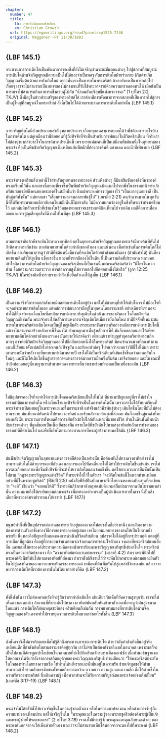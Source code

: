 ```yaml
---
chapter:
  number: 47
  title:
    th: การเติบโตแบบคริสเตียน
    en: Christian Growth
  url: https://egwwritings.org/read?panels=p1525.7246
  original: Waggoner--PT 11/30/1893
---
```


## {LBF 145.1}

กระบวนการการเติบโตเป็นพัฒนาการของสิ่งที่ยังไม่เจริญผ่านระยะขั้นตอนต่างๆ ไปสู่สภาพที่สมบูรณ์ การเติบโตด้านจิตวิญญาณมีความเป็นไปได้และจำเป็นพอๆ กับการเติบโตฝ่ายร่างกาย ชีวิตด้านจิตวิญญาณเริ่มต้นด้วยการบังเกิดใหม่ คราวนั้นเราเป็นทารกในพระคริสต์ ถ้าเรายังคงเป็นทารกต่อไปเรื่อยๆ เราจะไม่สามารถเป็นทหารของไม้กางเขนที่รับใช้พระอาจารย์ด้วยความทรหดอดทนได้ เมื่อยังเป็นทารกเราไม่สามารถกินอาหารแข็งควบคู่ไปกับ “น้ำนมอันบริสุทธิ์แห่งพระวจนะ” (1 เปโตร 2:2 TKJV) ซึ่งมีอยู่ในข่าวประเสริฐของพระคริสต์ได้ เราต้องมีการพัฒนาการจากสภาพที่เป็นทารกไปสู่การเป็นผู้ใหญ่ที่สมบูรณ์ในพระคริสต์ สิ่งนี้เป็นไปได้ด้วยกระบวนการการเติบโตเท่านั้น {LBF 145.1}

## {LBF 145.2}

การเจริญเติบโตมีส่วนประกอบสำคัญหลายประการ เกือบทุกคนสามารถบอกได้ว่าพืชต้องการอะไรบ้างในการเติบโต แต่ดูเหมือนว่ามีน้อยคนที่รู้ถึงปัจจัยที่จำเป็นสำหรับการพัฒนาในชีวิตคริสเตียน ที่จริงเราไม่ต้องยุ่งยากลำบากใจในการค้นหาประเด็นนี้ เพราะเราแต่ละคนก็เป็นเสมือนพืชต้นหนึ่งในอุทยานของพระเจ้า คือเป็นพืชฝ่ายจิตวิญญาณซึ่งเหมือนกับพืชผักที่ต้องการดินดี แสงแดด และน้ำที่เพียงพอ {LBF 145.2}

## {LBF 145.3}

พระเจ้าทรงเตรียมสิ่งเหล่านี้ไว้สำหรับอุทยานของพระองค์ ส่วนพืชต่างๆ ก็มีแต่ซึมซับเอาสิ่งที่พระองค์ทรงเตรียมไว้นั้น และตรงนี้แหละที่เราซึ่งเป็นพืชฝ่ายจิตวิญญาณผิดแผกไปจากพืชในธรรมชาติ พระเจ้าตรัสแก่เยเรมีย์ถึงคนของพระองค์ในสมัยนั้นว่า ถึงแม้พระองค์ทรงปลูกเขาไว้ “เป็นเถาองุ่นอย่างดี เป็นพันธุ์แท้ทั้งนั้น” แต่พวกเขา “เสื่อมทรามลงจนกลายพันธุ์ไป” (เยเรมีย์ 2:21) คนจำนวนมากในทุกวันนี้ที่ได้รับพระพรแบบเดียวกับคนในสมัยนั้นก็ไม่ต่างกัน ไม่มีความบกพร่องอยู่ในสิ่งที่พระเจ้าทรงเตรียมไว้ แต่กลับมีหลักการชั่วที่เข้ามาในชีวิตของพวกเขาจนธรรมชาติผิดเพี้ยนไปจากเดิม ผลก็คือการเสื่อมถอยและการสูญเสียทุกสิ่งที่ดีงามไปในที่สุด {LBF 145.3}

## {LBF 146.1}

ตามธรรมชาติแล้วพืชจะหันไปหาดวงอาทิตย์ แต่ในอุทยานฝ่ายจิตวิญญาณของพระเจ้ามีบางต้นที่หันไปยังทิศทางตรงกันข้าม บางต้นพยายามโตด้วยกำลังของตัวเอง และแน่นอน เมื่อทำเช่นนั้นการเติบโตก็ไม่เกิดขึ้น ลองจินตนาการดูว่าถ้ามีพืชต้นหนึ่งดิ้นรนที่จะเติบโตด้วยกำลังของมันเอง (ถ้ามันทำได้) มันก็คงพยายามดีดตัวให้สูงขึ้น แข็งแรงขึ้น และหยั่งรากลึกลงไปในดิน นี่เป็นความคิดที่ประหลาด หลายคนเข้าใจผิดว่าการเติบโตฝ่ายจิตวิญญาณของคริสเตียนก็เป็นเช่นนี้ แต่พระคริสต์ตรัสว่า “มีใครในพวกท่าน โดยความกระวนกระวาย อาจต่อความสูงให้ยาวออกไปอีกศอกหนึ่งได้หรือ” (ลูกา 12:25 TKJV) มีใครบ้างคิดที่จะรวบรวมกำลังเพื่อยืดตัวเองให้สูงขึ้น {LBF 146.1}

## {LBF 146.2}

เป็นความจริงที่การออกกำลังกายมีผลต่อการเติบโตอยู่บ้าง แต่ไม่ใช่สาเหตุที่ทำให้เติบโต เราไม่มีอะไรที่จะจุดประกายการเติบโตเลย แต่หลักการพัฒนาการมีอยู่ในทุกคนโดยธรรมชาติ อย่างเดียวที่เราพอจะทำได้ก็คือ ทำตามเงื่อนไขเพื่อหลักการแห่งการเจริญเติบโตดำเนินการของมันเอง ในโลกฝ่ายจิตวิญญาณก็เช่นกัน พระเจ้าทรงใส่หลักการแห่งการเจริญเติบโตเมื่อเราบังเกิดใหม่ ถ้ามีปัจจัยที่เหมาะสม ทารกในพระคริสต์จะเติบโตจนเป็นผู้ใหญ่เต็มตัว เราสามารถขัดขวางหรือถ่วงหลักการแห่งการเติบโตนี้ แต่เราไม่สามารถสร้างหลักการนี้ขึ้นมาได้ ส่วนพญามารนั้นรู้หลักการนี้ดี มันจึงหลอกคนเราให้เพียรพยายามเติบโตด้วยกำลังของเราเอง มันอยากให้เราคิดว่า เพียงแต่เราทำบุญทำกุศลหรือทำศาสนกิจมากๆ อาจต่อชีวิตฝ่ายจิตวิญญาณออกไปอีกสักศอกหนึ่งได้ในพระคริสต์ มีคนจำนวนมากที่ลองทำตามแผนนี้เรื่อยมาตั้งแต่สมัยโบราณจนถึงปัจจุบัน และยังคงทำต่อๆ ไปจนกว่าจะพบว่าวิธีนี้ไม่ได้ผล เพราะเขาตระหนักว่าหลังจากที่พยายามทำดีมาหลายปี เขาไม่ได้เป็นคริสเตียนที่เข้มแข็งขึ้นกว่าตอนกลับใจใหม่ๆ และก็ไม่ได้เติบโตขึ้นสู่บรรยากาศแห่งสวรรค์มากกว่าเมื่อครั้งเริ่มต้น เขาจึงท้อถอย และในขณะที่กำลังท้อถอยอยู่นั้นพญามารเข้ามาทดลอง เพราะเห็นว่าเขาพร้อมที่จะตกเป็นเหยื่อของมัน {LBF 146.2}

## {LBF 146.3}

ไม่มีอุปสรรคอะไรที่จะทำให้การเติบโตของคริสเตียนเป็นไปไม่ได้ ที่ผ่านมาปัญหาอยู่ที่เราไม่เข้าใจธรรมชาติของการเติบโต หรือเงื่อนไขและปัจจัยที่จำเป็นในการเติบโตนั้น เพราะเราไม่ได้รับบทเรียนที่พระเจ้าทรงเปิดเผยอยู่ในพระวจนะและในธรรมชาติ แท้จริงแล้วพืชพันธ์ุต่างๆ เติบโตขึ้นโดยที่มันไม่ต้องขวนขวาย มันเพียงแต่หันหน้าไปหาดวงอาทิตย์ และรับพลังจากลำแสงที่ส่องมา มันก็งอกขึ้นสู่แหล่งที่มาของพลังนั้น กระบวนการทั้งหมดคือการขยับตัวเข้าไปใกล้กับแหล่งที่มาของชีวิต ส่วนในดินนั้นก็พบน้ำกับแร่ธาตุต่างๆ ที่ดูดซึมมาเป็นเนื้อเยื่อของพืช ตราบใดที่พืชยังหันไปหาแสงอาทิตย์หลักการทำงานของธรรมชาติก็ดำเนินไป และพืชก็เติบโตตามกระบวนการที่พระผู้สร้างกำหนดให้มัน {LBF 146.3}

## {LBF 147.1}

ต้นพืชฝ่ายจิตวิญญาณในอุทยานแห่งสวรรค์ก็ต้องเป็นอย่างนั้น คือต้องหันไปทางดวงอาทิตย์ เราไม่สามารถเติบโตได้ด้วยการมองที่ตัวเอง และการมองไปที่คนอื่นจะไม่ได้ทำให้เราเติบโตขึ้นเช่นกัน เราไม่ควรตะเกียกตะกายเพื่อซึมซับปัจจัยที่จะทำให้เราเติบโตและเข้มแข็งขึ้น แต่ให้กระบวนการซึมซับนั้นเป็นไปตาม “กฎของพระวิญญาณแห่งชีวิต” ที่พระเจ้าใส่ไว้ในตัวเรา “จงมีจิตใจเช่นนี้ในพวกท่านเหมือนอย่างที่มีในพระเยซูคริสต์” (ฟีลิปปี 2:5) หนังสือฟีลิปปีฉบับภาษากรีกโบราณหลายฉบับแทนที่จะเขียนว่า “จงมี” เขียนว่า “จงยอมให้มี” ซึ่งพระคัมภีร์ภาษาอังกฤษฉบับคิงเจมส์ก็แปลมาจากฉบับโบราณเหล่านั้น ความหมายคือให้เรายินยอมต่อพระเจ้า เพื่อพระองค์จะทรงเป็นผู้ดำเนินการภายในเรา นี่เป็นสิ่งเดียวที่พระองค์ทรงปรารถนาให้เราทำ {LBF 147.1}

## {LBF 147.2}

มนุษย์ทำสิ่งที่เป็นอุปสรรคต่องานของพระเจ้าอยู่ตลอดเวลาไม่อย่างใดก็อย่างหนึ่ง และมักเอาความต้องการส่วนตัวมาขัดขวางวิธีการของพระองค์อยู่เสมอ เขาไม่ยอมมอบทางของตนให้เป็นไปตามน้ำพระทัย นี่แหละคือปัญหาทั้งหมดของการดำเนินชีวิตคริสเตียน อุปสรรคไม่ได้อยู่ที่การประพฤติ แต่อยู่ที่การเลือกที่ถูกต้อง คืออยู่ที่การยอมจำนนต่อพระเจ้าแทนการทำตามใจตัวเอง จงมองที่พระคริสต์แทนสิ่งอื่น และยอมให้พระองค์ประทานความคิดตามน้ำพระทัยและพระวิญญาณบริสุทธิ์เข้ามาในใจ พระคริสต์ทรงเป็นดวงอาทิตย์ของเรา คือ “ดวงอาทิตย์แห่งความชอบธรรม” (มาลาคี 4:2) ถ้าเราเพ่งพินิจไปที่พระองค์ดั่งพืชที่หันไปหาแสงอาทิตย์ที่ส่องมา ถ้าเราตั้งปณิธานไว้ว่าจะหันไปหาพระองค์เสมอและยืดตัวขึ้นไปสู่แสงที่ฉายออกมาจากพระพักตร์ของพระองค์ เหมือนที่ต้นพืชหันไปสู่แหล่งชีวิตของมัน แล้วเราจะพบว่าการเติบโตที่เราต้องการนั้นไม่ได้ยากอย่างที่คิด {LBF 147.2}

## {LBF 147.3}

ทั้งนี้ทั้งนั้น เราไม่ต้องคาดหวังที่จะรู้สึกว่าเรากำลังเติบโต เช่นเดียวกับเด็กที่วัดความสูงทุกวัน เขาจะไม่เห็นความแตกต่าง ถ้าแทนที่พืชจะหันไปหาดวงอาทิตย์มันกลับหันเข้าหาตัวเองเพื่อจะดูว่ามันสูงขนาดไหนแล้ว การเติบโตก็ย่อมหยุดชะงักลง คริสเตียนก็เช่นกัน การพยายามมองที่การเติบโตด้านจิตวิญญาณของตัวเองจะทำให้เราหยุดจากการเติบโตมากกว่าอะไรทั้งสิ้น {LBF 147.3}

## {LBF 148.1}

ดังนั้นเราจึงไม่ควรท้อถอยเมื่อไม่รู้สึกถึงกระบวนการของการเติบโต ด้วยว่ามันกำลังเกิดขึ้นอยู่จริงเหมือนเด็กที่กำลังเติบโตตามธรรมชาติอยู่ทุกวัน เราไม่จำเป็นต้องกังวลถึงผลในอนาคต เพราะผลก็จะเป็นไปตามที่อัครทูตเปาโลเขียนในจดหมายที่ส่งไปยังคริสตจักรแห่งเมืองเอเฟซัส เมื่อท่านอธิษฐานขอให้พวกเขาได้รับกำลังจากการสถิตอยู่ด้วยของพระวิญญาณบริสุทธิ์ ท่านเขียนว่า “ให้พระคริสต์ประทับในใจของท่านโดยทางความเชื่อ ให้ท่านได้หยั่งรากและตั้งมั่นอยู่ในความรัก ข้าพเจ้าทูลขอให้ท่านสามารถเข้าใจร่วมกับธรรมิกชนทั้งหมดถึงความกว้าง ความยาว ความสูง และความลึก คือให้ซาบซึ้งในความรักของพระคริสต์ ซึ่งเกินความรู้ เพื่อพวกท่านจะได้รับความบริบูรณ์ของพระเจ้าอย่างเต็มเปี่ยม” (เอเฟซัส 3:17–19) {LBF 148.1}

## {LBF 148.2}

พระเจ้าไม่ได้ตรัสสั่งให้เราเจริญขึ้นในความรู้ของตัวเอง หรือในความบาปของตน หรือด้วยการรับรู้ถึงความบาปของเพื่อนบ้าน แต่ให้เจริญขึ้นใน “พระคุณและในความรู้ของพระเยซูคริสต์องค์พระผู้เป็นเจ้าและพระผู้ช่วยให้รอดของเรา” (2 เปโตร 3:18) เราคงไม่มีทางรู้จักพระคุณและคุณลักษณะต่างๆ ของพระองค์นอกจากจะได้เห็นด้วยตัวเอง และเราจะไม่สามารถเห็นได้นอกจากจะมองไปที่พระองค์ {LBF 148.2}
